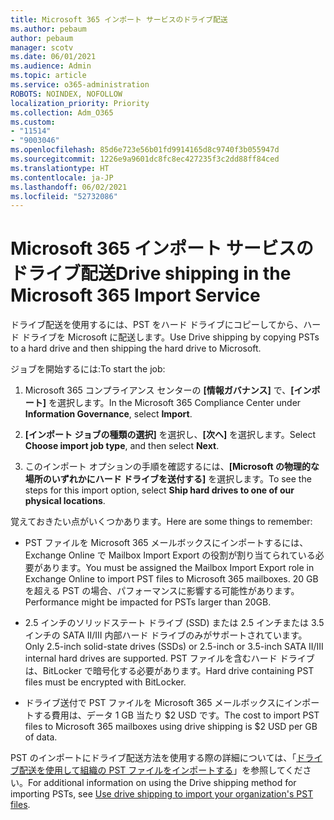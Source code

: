```yaml
---
title: Microsoft 365 インポート サービスのドライブ配送
ms.author: pebaum
author: pebaum
manager: scotv
ms.date: 06/01/2021
ms.audience: Admin
ms.topic: article
ms.service: o365-administration
ROBOTS: NOINDEX, NOFOLLOW
localization_priority: Priority
ms.collection: Adm_O365
ms.custom:
- "11514"
- "9003046"
ms.openlocfilehash: 85d6e723e56b01fd9914165d8c9740f3b055947d
ms.sourcegitcommit: 1226e9a9601dc8fc8ec427235f3c2dd88ff84ced
ms.translationtype: HT
ms.contentlocale: ja-JP
ms.lasthandoff: 06/02/2021
ms.locfileid: "52732086"
---
```

# <a name="drive-shipping-in-the-microsoft-365-import-service"></a><span data-ttu-id="1d84d-102">Microsoft 365 インポート サービスのドライブ配送</span><span class="sxs-lookup"><span data-stu-id="1d84d-102">Drive shipping in the Microsoft 365 Import Service</span></span>

<span data-ttu-id="1d84d-103">ドライブ配送を使用するには、PST をハード ドライブにコピーしてから、ハード ドライブを Microsoft に配送します。</span><span class="sxs-lookup"><span data-stu-id="1d84d-103">Use Drive shipping by copying PSTs to a hard drive and then shipping the hard drive to Microsoft.</span></span>

<span data-ttu-id="1d84d-104">ジョブを開始するには:</span><span class="sxs-lookup"><span data-stu-id="1d84d-104">To start the job:</span></span>

1. <span data-ttu-id="1d84d-105">Microsoft 365 コンプライアンス センターの **[情報ガバナンス]** で、**[インポート]** を選択します。</span><span class="sxs-lookup"><span data-stu-id="1d84d-105">In the Microsoft 365 Compliance Center under **Information Governance**, select **Import**.</span></span>

1. <span data-ttu-id="1d84d-106">**[インポート ジョブの種類の選択]** を選択し、**[次へ]** を選択します。</span><span class="sxs-lookup"><span data-stu-id="1d84d-106">Select **Choose import job type**, and then select **Next**.</span></span>

1. <span data-ttu-id="1d84d-107">このインポート オプションの手順を確認するには、**[Microsoft の物理的な場所のいずれかにハード ドライブを送付する]** を選択します。</span><span class="sxs-lookup"><span data-stu-id="1d84d-107">To see the steps for this import option, select **Ship hard drives to one of our physical locations**.</span></span>

<span data-ttu-id="1d84d-108">覚えておきたい点がいくつかあります。</span><span class="sxs-lookup"><span data-stu-id="1d84d-108">Here are some things to remember:</span></span>

- <span data-ttu-id="1d84d-109">PST ファイルを Microsoft 365 メールボックスにインポートするには、Exchange Online で Mailbox Import Export の役割が割り当てられている必要があります。</span><span class="sxs-lookup"><span data-stu-id="1d84d-109">You must be assigned the Mailbox Import Export role in Exchange Online to import PST files to Microsoft 365 mailboxes.</span></span>
<span data-ttu-id="1d84d-110">20 GB を超える PST の場合、パフォーマンスに影響する可能性があります。</span><span class="sxs-lookup"><span data-stu-id="1d84d-110">Performance might be impacted for PSTs larger than 20GB.</span></span>

- <span data-ttu-id="1d84d-111">2.5 インチのソリッドステート ドライブ (SSD) または 2.5 インチまたは 3.5 インチの SATA II/III 内部ハード ドライブのみがサポートされています。</span><span class="sxs-lookup"><span data-stu-id="1d84d-111">Only 2.5-inch solid-state drives (SSDs) or 2.5-inch or 3.5-inch SATA II/III internal hard drives are supported.</span></span>
<span data-ttu-id="1d84d-112">PST ファイルを含むハード ドライブは、BitLocker で暗号化する必要があります。</span><span class="sxs-lookup"><span data-stu-id="1d84d-112">Hard drive containing PST files must be encrypted with BitLocker.</span></span>

- <span data-ttu-id="1d84d-113">ドライブ送付で PST ファイルを Microsoft 365 メールボックスにインポートする費用は、データ 1 GB 当たり $2 USD です。</span><span class="sxs-lookup"><span data-stu-id="1d84d-113">The cost to import PST files to Microsoft 365 mailboxes using drive shipping is $2 USD per GB of data.</span></span>

<span data-ttu-id="1d84d-114">PST のインポートにドライブ配送方法を使用する際の詳細については、「[ドライブ配送を使用して組織の PST ファイルをインポートする](/microsoft-365/compliance/use-drive-shipping-to-import-pst-files-to-office-365)」を参照してください。</span><span class="sxs-lookup"><span data-stu-id="1d84d-114">For additional information on using the Drive shipping method for importing PSTs, see [Use drive shipping to import your organization's PST files](/microsoft-365/compliance/use-drive-shipping-to-import-pst-files-to-office-365).</span></span>